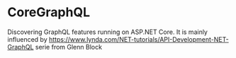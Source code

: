 # CoreGraphQL
Discovering GraphQL features running on ASP.NET Core.
It is mainly influenced by https://www.lynda.com/NET-tutorials/API-Development-NET-GraphQL serie from Glenn Block
